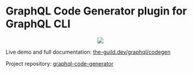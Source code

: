 # GraphQL Code Generator plugin for GraphQL CLI

<p align="center">
    <img src="https://github.com/dotansimha/graphql-code-generator/blob/master/logo.png?raw=true" />
</p>

Live demo and full documentation: [the-guild.dev/graphql/codegen](https://the-guild.dev/graphql/codegen)

Project repository: [graphql-code-generator](https://github.com/dotansimha/graphql-code-generator)
